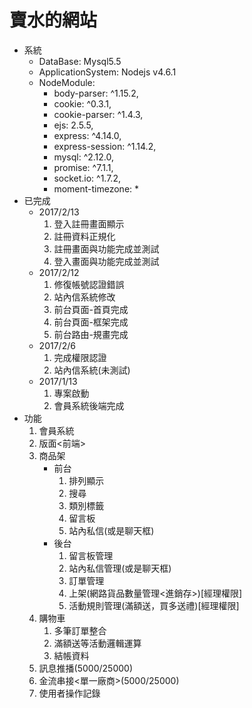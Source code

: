 # 賣水的網站
* 系統
	- DataBase: Mysql5.5
	- ApplicationSystem: Nodejs v4.6.1
	- NodeModule:
		* body-parser: ^1.15.2,
    	* cookie: ^0.3.1,
    	* cookie-parser: ^1.4.3,
    	* ejs: 2.5.5,
    	* express: ^4.14.0,
    	* express-session: ^1.14.2,
    	* mysql: ^2.12.0,
    	* promise: ^7.1.1,
    	* socket.io: ^1.7.2,
    	* moment-timezone: *
* 已完成
	- 2017/2/13
		1.	登入註冊畫面顯示
		2.	註冊資料正規化
		3.	註冊畫面與功能完成並測試
		4.	登入畫面與功能完成並測試
	- 2017/2/12
		1.	修復帳號認證錯誤
		2.	站內信系統修改
		3.	前台頁面-首頁完成
		4.	前台頁面-框架完成
		5.	前台路由-規畫完成
	- 2017/2/6		
		1.	完成權限認證
		2.	站內信系統(未測試)
    - 2017/1/13 	
    	1.	專案啟動
    	2.	會員系統後端完成
* 功能
	1. 會員系統
	2. 版面<前端>
	3. 商品架
		- 前台
			1. 排列顯示
			2. 搜尋
			3. 類別標籤
			4. 留言板
			5. 站內私信(或是聊天框)
		- 後台
			1. 留言板管理
			2. 站內私信管理(或是聊天框)
			3. 訂單管理
			4. 上架(網路貨品數量管理<進銷存>)[經理權限]
			5. 活動規則管理(滿額送，買多送禮)[經理權限]
	4. 購物車
		1. 多筆訂單整合
		2. 滿額送等活動邏輯運算
		3. 結帳資料
	5. 訊息推播(5000/25000)
	6. 金流串接<單一廠商>(5000/25000)
	7. 使用者操作記錄


	